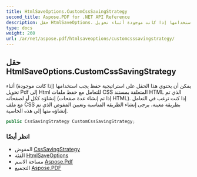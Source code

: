 ```yaml
---
title: HtmlSaveOptions.CustomCssSavingStrategy
second_title: Aspose.PDF for .NET API Reference
description: حقل HtmlSaveOptions. يمكن أن يحتوي هذا الحقل على استراتيجية حفظ يجب استخدامها إذا كانت موجودة أثناء تحويل Pdf إلى Html للتعامل مع حفظ ملفات CSS المتعلقة بمستند HTML الذي تم إنشاؤه ككل أو لصفحاته (إذا تم إنشاء عدة صفحات HTML). إذا كنت ترغب في التعامل مع ملف CSS بطريقة معينة، يرجى إنشاء الطريقة المناسبة وتعيين المفوض الذي تم إنشاؤه منها إلى هذه الخاصية.
type: docs
weight: 260
url: /ar/net/aspose.pdf/htmlsaveoptions/customcsssavingstrategy/
---
```

## حقل HtmlSaveOptions.CustomCssSavingStrategy

يمكن أن يحتوي هذا الحقل على استراتيجية حفظ يجب استخدامها (إذا كانت موجودة) أثناء تحويل Pdf إلى Html للتعامل مع حفظ ملفات CSS المتعلقة بمستند HTML الذي تم إنشاؤه ككل أو لصفحاته (إذا تم إنشاء عدة صفحات HTML). إذا كنت ترغب في التعامل مع ملف CSS بطريقة معينة، يرجى إنشاء الطريقة المناسبة وتعيين المفوض الذي تم إنشاؤه منها إلى هذه الخاصية.

```csharp
public CssSavingStrategy CustomCssSavingStrategy;
```

### انظر أيضًا

* المفوض [CssSavingStrategy](../../htmlsaveoptions.csssavingstrategy/)
* الفئة [HtmlSaveOptions](../)
* مساحة الاسم [Aspose.Pdf](../../../aspose.pdf/)
* التجميع [Aspose.PDF](../../../)